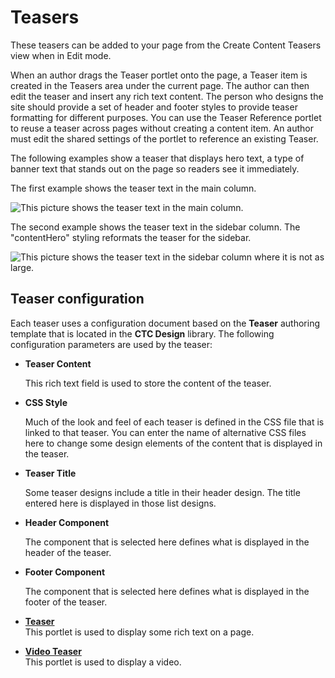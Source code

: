 # Teasers

These teasers can be added to your page from the Create Content Teasers view when in Edit mode.

When an author drags the Teaser portlet onto the page, a Teaser item is created in the Teasers area under the current page. The author can then edit the teaser and insert any rich text content. The person who designs the site should provide a set of header and footer styles to provide teaser formatting for different purposes. You can use the Teaser Reference portlet to reuse a teaser across pages without creating a content item. An author must edit the shared settings of the portlet to reference an existing Teaser.

The following examples show a teaser that displays hero text, a type of banner text that stands out on the page so readers see it immediately.

The first example shows the teaser text in the main column.

![This picture shows the teaser text in the main column.](../images/Teaser1_small.jpg)

The second example shows the teaser text in the sidebar column. The "contentHero" styling reformats the teaser for the sidebar.

![This picture shows the teaser text in the sidebar column where it is not as large.](../images/Teaser2_small.jpg)

## Teaser configuration

Each teaser uses a configuration document based on the **Teaser** authoring template that is located in the **CTC Design** library. The following configuration parameters are used by the teaser:

-   **Teaser Content**

    This rich text field is used to store the content of the teaser.

-   **CSS Style**

    Much of the look and feel of each teaser is defined in the CSS file that is linked to that teaser. You can enter the name of alternative CSS files here to change some design elements of the content that is displayed in the teaser.

-   **Teaser Title**

    Some teaser designs include a title in their header design. The title entered here is displayed in those list designs.

-   **Header Component**

    The component that is selected here defines what is displayed in the header of the teaser.

-   **Footer Component**

    The component that is selected here defines what is displayed in the footer of the teaser.


-   **[Teaser](../ctc/ctc-portlet-teaser.md)**  
This portlet is used to display some rich text on a page.
-   **[Video Teaser](../ctc/ctc-portlet-video-teaser.md)**  
This portlet is used to display a video.


